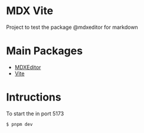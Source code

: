 # MDX Vite
Project to test the package @mdxeditor for markdown

# Main Packages

* [MDXEditor](https://mdxeditor.dev/)
* [Vite](https://vite.dev/)

# Intructions
To start the in port 5173
```
$ pnpm dev
```